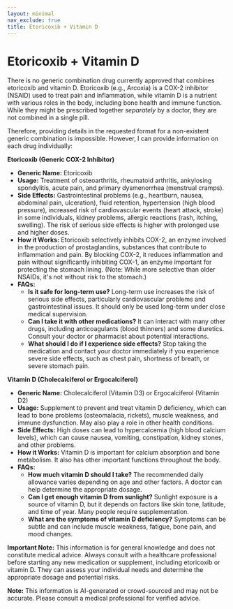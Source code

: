 ```yaml
---
layout: minimal
nav_exclude: true
title: Etoricoxib + Vitamin D
---
```


# Etoricoxib + Vitamin D

There is no generic combination drug currently approved that combines etoricoxib and vitamin D.  Etoricoxib (e.g., Arcoxia) is a COX-2 inhibitor (NSAID) used to treat pain and inflammation, while vitamin D is a nutrient with various roles in the body, including bone health and immune function.  While they might be prescribed together *separately* by a doctor, they are not combined in a single pill.

Therefore, providing details in the requested format for a non-existent generic combination is impossible.  However, I can provide information on each drug individually:


**Etoricoxib (Generic COX-2 Inhibitor)**

* **Generic Name:** Etoricoxib
* **Usage:** Treatment of osteoarthritis, rheumatoid arthritis, ankylosing spondylitis, acute pain, and primary dysmenorrhea (menstrual cramps).
* **Side Effects:**  Gastrointestinal problems (e.g., heartburn, nausea, abdominal pain, ulceration), fluid retention, hypertension (high blood pressure), increased risk of cardiovascular events (heart attack, stroke) in some individuals, kidney problems, allergic reactions (rash, itching, swelling).  The risk of serious side effects is higher with prolonged use and higher doses.
* **How it Works:**  Etoricoxib selectively inhibits COX-2, an enzyme involved in the production of prostaglandins, substances that contribute to inflammation and pain. By blocking COX-2, it reduces inflammation and pain without significantly inhibiting COX-1, an enzyme important for protecting the stomach lining. (Note: While more selective than older NSAIDs, it's not without risk to the stomach.)
* **FAQs:**
    * **Is it safe for long-term use?** Long-term use increases the risk of serious side effects, particularly cardiovascular problems and gastrointestinal issues.  It should only be used long-term under close medical supervision.
    * **Can I take it with other medications?**  It can interact with many other drugs, including anticoagulants (blood thinners) and some diuretics.  Consult your doctor or pharmacist about potential interactions.
    * **What should I do if I experience side effects?**  Stop taking the medication and contact your doctor immediately if you experience severe side effects, such as chest pain, shortness of breath, or severe stomach pain.


**Vitamin D (Cholecalciferol or Ergocalciferol)**

* **Generic Name:**  Cholecalciferol (Vitamin D3) or Ergocalciferol (Vitamin D2)
* **Usage:**  Supplement to prevent and treat vitamin D deficiency, which can lead to bone problems (osteomalacia, rickets), muscle weakness, and immune dysfunction. May also play a role in other health conditions.
* **Side Effects:**  High doses can lead to hypercalcemia (high blood calcium levels), which can cause nausea, vomiting, constipation, kidney stones, and other problems.
* **How it Works:**  Vitamin D is important for calcium absorption and bone metabolism. It also has other important functions throughout the body.
* **FAQs:**
    * **How much vitamin D should I take?** The recommended daily allowance varies depending on age and other factors.  A doctor can help determine the appropriate dosage.
    * **Can I get enough vitamin D from sunlight?** Sunlight exposure is a source of vitamin D, but it depends on factors like skin tone, latitude, and time of year.  Many people require supplementation.
    * **What are the symptoms of vitamin D deficiency?**  Symptoms can be subtle and can include muscle weakness, fatigue, bone pain, and mood changes.


**Important Note:**  This information is for general knowledge and does not constitute medical advice.  Always consult with a healthcare professional before starting any new medication or supplement, including etoricoxib or vitamin D.  They can assess your individual needs and determine the appropriate dosage and potential risks.


**Note:** This information is AI-generated or crowd-sourced and may not be accurate. Please consult a medical professional for verified advice.